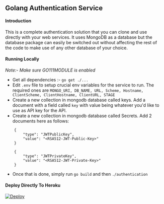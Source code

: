 ## Golang Authentication Service

#### Introduction
This is a complete authentication solution that you can clone and use directly with your web services. It uses MongoDB as a database but the database package can easily be switched out without affecting the rest of the code to make use of any other database of your choice.

#### Running Locally
*Note:- Make sure GO111MODULE is enabled*
- Get all dependencies :- `go get ./...`
- Edit `.env` file to setup crucial env variables for the service to run. The required ones are
    ```MONGO_URI, DB_NAME, URL, Scheme, Hostname, ClientScheme, ClientHostname, ClientURL, STAGE```
- Create a new collection in mongodb database called keys. Add a document with a field called `key` with value being whatever you'd like to use as API key for the API.
- Create a new collection in mongodb database called Secrets. Add 2 documents here as follows:
```
    {
        "type": "JWTPublicKey",
        "value": "<RSA512-JWT-Public-Key>"
    }
```
```
    {
        "type": "JWTPrivateKey",
        "value": "<RSA512-JWT-Private-Key>"
    }
```
- Once that is done, simply run `go build` and then `./authentication`

#### Deploy Directly To Heroku
[![Deploy](https://www.herokucdn.com/deploy/button.svg)](https://heroku.com/deploy)
